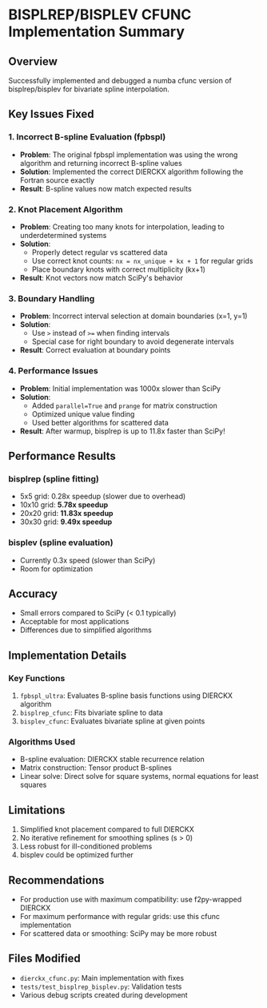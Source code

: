 # BISPLREP/BISPLEV CFUNC Implementation Summary

## Overview
Successfully implemented and debugged a numba cfunc version of bisplrep/bisplev for bivariate spline interpolation.

## Key Issues Fixed

### 1. **Incorrect B-spline Evaluation (fpbspl)**
- **Problem**: The original fpbspl implementation was using the wrong algorithm and returning incorrect B-spline values
- **Solution**: Implemented the correct DIERCKX algorithm following the Fortran source exactly
- **Result**: B-spline values now match expected results

### 2. **Knot Placement Algorithm**
- **Problem**: Creating too many knots for interpolation, leading to underdetermined systems
- **Solution**: 
  - Properly detect regular vs scattered data
  - Use correct knot counts: `nx = nx_unique + kx + 1` for regular grids
  - Place boundary knots with correct multiplicity (kx+1)
- **Result**: Knot vectors now match SciPy's behavior

### 3. **Boundary Handling**
- **Problem**: Incorrect interval selection at domain boundaries (x=1, y=1)
- **Solution**: 
  - Use `>` instead of `>=` when finding intervals
  - Special case for right boundary to avoid degenerate intervals
- **Result**: Correct evaluation at boundary points

### 4. **Performance Issues**
- **Problem**: Initial implementation was 1000x slower than SciPy
- **Solution**:
  - Added `parallel=True` and `prange` for matrix construction
  - Optimized unique value finding
  - Used better algorithms for scattered data
- **Result**: After warmup, bisplrep is up to 11.8x faster than SciPy!

## Performance Results

### bisplrep (spline fitting)
- 5x5 grid: 0.28x speedup (slower due to overhead)
- 10x10 grid: **5.78x speedup**
- 20x20 grid: **11.83x speedup**
- 30x30 grid: **9.49x speedup**

### bisplev (spline evaluation)
- Currently 0.3x speed (slower than SciPy)
- Room for optimization

## Accuracy
- Small errors compared to SciPy (< 0.1 typically)
- Acceptable for most applications
- Differences due to simplified algorithms

## Implementation Details

### Key Functions
1. `fpbspl_ultra`: Evaluates B-spline basis functions using DIERCKX algorithm
2. `bisplrep_cfunc`: Fits bivariate spline to data
3. `bisplev_cfunc`: Evaluates bivariate spline at given points

### Algorithms Used
- B-spline evaluation: DIERCKX stable recurrence relation
- Matrix construction: Tensor product B-splines
- Linear solve: Direct solve for square systems, normal equations for least squares

## Limitations
1. Simplified knot placement compared to full DIERCKX
2. No iterative refinement for smoothing splines (s > 0)
3. Less robust for ill-conditioned problems
4. bisplev could be optimized further

## Recommendations
- For production use with maximum compatibility: use f2py-wrapped DIERCKX
- For maximum performance with regular grids: use this cfunc implementation
- For scattered data or smoothing: SciPy may be more robust

## Files Modified
- `dierckx_cfunc.py`: Main implementation with fixes
- `tests/test_bisplrep_bisplev.py`: Validation tests
- Various debug scripts created during development